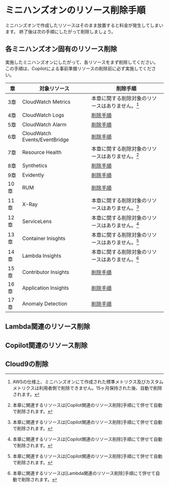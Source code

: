 # ミニハンズオンのリソース削除手順

ミニハンズオンで作成したリソースはそのまま放置すると料金が発生してしまいます。
終了後は次の手順にしたがって削除しましょう。


## 各ミニハンズオン固有のリソース削除

実施したミニハンズオンにしたがって、各リソースをまず削除してください。
この手順は、Copilotによる事前準備リソースの削除前に必ず実施してください。

|章|対象リソース|削除手順|
|-|-|-|
|3章|CloudWatch Metrics|本章に関する削除対象のリソースはありません。[^delete-metrics]|
|4章|CloudWatch Logs|[削除手順](04_logs_delete.md)|
|5章|CloudWatch Alarm|[削除手順](05_alarm_delete.md)|
|6章|CloudWatch Events/EventBridge|[削除手順](06_event_delete.md)|
|7章|Resource Health|本章に関する削除対象のリソースはありません。[^delete-resource-health]|
|8章|Synthetics|[削除手順](08_synthetics_delete.md)|
|9章|Evidently|[削除手順](09_evidently_delete.md)|
|10章|RUM|[削除手順](10_rum_delete.md)|
|11章|X-Ray|本章に関する削除対象のリソースはありません。[^delete-xray]|
|12章|ServiceLens|本章に関する削除対象のリソースはありません。[^delete-servicelens]|
|13章|Container Inisghts|本章に関する削除対象のリソースはありません。[^delete-container-insights]|
|14章|Lambda Insights|本章に関する削除対象のリソースはありません。[^delete-lambda-insights]|
|15章|Contributor Insights|[削除手順](15_contributor_insights_delete.md)|
|16章|Application Insights|[削除手順](16_application_insights_delete.md)|
|17章|Anomaly Detection|[削除手順](17_anomaly_detection_delete.md)|

## Lambda関連のリソース削除

## Copilot関連のリソース削除

## Cloud9の削除

[^delete-metrics]: AWSの仕様上、ミニハンズオンにて作成された標準メトリクス及びカスタムメトリクスは利用者側で削除できません。15ヶ月保持された後、自動で削除されます。
[^delete-resource-health]: 本章に関連するリソースは[Copilot関連のリソース削除]手順にて併せて自動で削除されます。
[^delete-xray]: 本章に関連するリソースは[Copilot関連のリソース削除]手順にて併せて自動で削除されます。
[^delete-servicelens]: 本章に関連するリソースは[Copilot関連のリソース削除]手順にて併せて自動で削除されます。
[^delete-container-insights]: 本章に関連するリソースは[Copilot関連のリソース削除]手順にて併せて自動で削除されます。
[^delete-lambda-insights]: 本章に関連するリソースは[Lambda関連のリソース削除]手順にて併せて自動で削除されます。